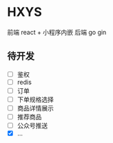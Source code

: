 # HXYS

前端 react + 小程序内嵌
后端 go gin

## 待开发
+ [ ] 鉴权
+ [ ] redis
+ [ ] 订单
+ [ ] 下单规格选择
+ [ ] 商品详情展示
+ [ ] 推荐商品
+ [ ] 公众号推送
+ [x] ...